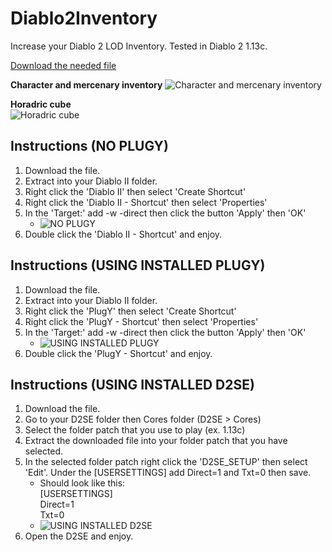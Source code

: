 # Diablo2Inventory
Increase your Diablo 2 LOD Inventory. Tested in Diablo 2 1.13c.

[Download the needed file](https://drive.google.com/open?id=1nvYBa_75zrjb_uIGkDV_YMzarPfHkBPp)  

**Character and mercenary inventory**
![Character and mercenary inventory](https://i.imgur.com/8FzRzCh.jpg)  

**Horadric cube**  
![Horadric cube](https://i.imgur.com/KqyaZQA.jpg)
  
## **Instructions (NO PLUGY)**
1. Download the file.  
2. Extract into your Diablo II folder.  
3. Right click the 'Diablo II' then select 'Create Shortcut'  
4. Right click the 'Diablo II - Shortcut' then select 'Properties'  
5. In the 'Target:' add -w -direct then click the button 'Apply' then 'OK'  
   - ![NO PLUGY](https://i.imgur.com/mLPEsgu.jpg)
6. Double click the 'Diablo II - Shortcut' and enjoy.    

## **Instructions (USING INSTALLED PLUGY)**
1. Download the file.  
2. Extract into your Diablo II folder.  
3. Right click the 'PlugY' then select 'Create Shortcut'  
4. Right click the 'PlugY - Shortcut' then select 'Properties'  
5. In the 'Target:' add -w -direct then click the button 'Apply' then 'OK'
   - ![USING INSTALLED PLUGY](https://i.imgur.com/TH3MtNF.jpg)
6. Double click the 'PlugY - Shortcut' and enjoy.    

## **Instructions (USING INSTALLED D2SE)**
1. Download the file.  
2. Go to your D2SE folder then Cores folder (D2SE > Cores)  
3. Select the folder patch that you use to play (ex. 1.13c)  
4. Extract the downloaded file into your folder patch that you have selected.  
5. In the selected folder patch right click the 'D2SE_SETUP' then select 'Edit'. Under the [USERSETTINGS] add Direct=1 and Txt=0 then save.  
   - Should look like this:  
     [USERSETTINGS]  
     Direct=1  
     Txt=0  
   - ![USING INSTALLED D2SE](https://i.imgur.com/KZUVD1m.jpg)
6. Open the D2SE and enjoy.
